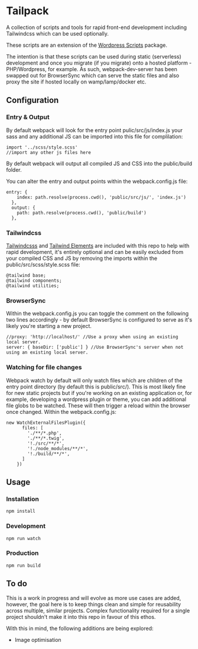 # Tailpack

A collection of scripts and tools for rapid front-end development including Tailwindcss which can be used optionally. 

These scripts are an extension of the [Wordpress Scripts](https://www.npmjs.com/package/@wordpress/scripts) package.

The intention is that these scripts can be used during static (serverless) development and once you migrate (if you migrate) onto a hosted platform - PHP/Wordpress, for example. As such, webpack-dev-server has been swapped out for BrowserSync which can serve the static files and also proxy the site if hosted locally on wamp/lamp/docker etc. 

## Configuration

### Entry & Output

By default webpack will look for the entry point pulic/src/js/index.js your sass and any additional JS can be imported into this file for complilation:

```
import '../scss/style.scss'
//import any other js files here

```

By default webpack will output all compiled JS and CSS into the public/build folder.

You can alter the entry and output points within the webpack.config.js file:

```
entry: {
    index: path.resolve(process.cwd(), 'public/src/js/', 'index.js')
  },
  output: {
    path: path.resolve(process.cwd(), 'public/build')
  },
```

### Tailwindcss

[Tailwindcsss](https://tailwindcss.com/) and [Tailwind Elements](https://tailwind-elements.com/) are included with this repo to help with rapid development, it's entirely optional and can be easily excluded from your compiled CSS and JS by removing the imports within the public/src/scss/style.scss file:

```
@tailwind base;
@tailwind components;
@tailwind utilities;
```

### BrowserSync

Within the webpack.config.js you can toggle the comment on the following two lines accordingly - by default BrowserSync is configured to serve as it's likely you're starting a new project.

```
//proxy: 'http://localhost/' //Use a proxy when using an existing local server.
server: { baseDir: ['public'] } //Use BrowserSync's server when not using an existing local server.
```

### Watching for file changes

Webpack watch by default will only watch files which are children of the entry point directory (by default this is public/src/). This is most likely fine for new static projects but if you're working on an existing application or, for example, developing a wordpress plugin or theme, you can add additional file globs to be watched. These will then trigger a reload within the browser once changed. Within the webpack.config.js:

```
new WatchExternalFilesPlugin({
      files: [
        './**/*.php',
        './**/*.twig',
        '!./src/**/*',
        '!./node_modules/**/*',
        '!./build/**/*',
      ]
    })
```

## Usage 

### Installation

```
npm install
```

### Development

```
npm run watch
```


### Production

```
npm run build
```

## To do

This is a work in progress and will evolve as more use cases are added, however, the goal here is to keep things clean and simple for reusability across multiple, similar projects. Complex functionality required for a single project shouldn't make it into this repo in favour of this ethos.

With this in mind, the following additions are being explored:

- Image optimisation
